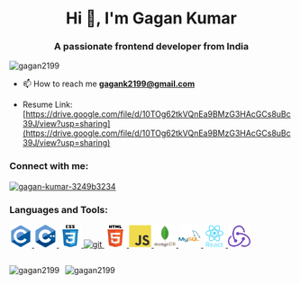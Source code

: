 <h1 align="center">Hi 👋, I'm Gagan Kumar</h1>
<h3 align="center">A passionate frontend developer from India</h3>

<p align="left"> <img src="https://komarev.com/ghpvc/?username=gagan2199&label=Profile%20views&color=0e75b6&style=flat" alt="gagan2199" /> </p>

- 📫 How to reach me **gagank2199@gmail.com**

- Resume Link: [https://drive.google.com/file/d/10TOg62tkVQnEa9BMzG3HAcGCs8uBc39J/view?usp=sharing](https://drive.google.com/file/d/10TOg62tkVQnEa9BMzG3HAcGCs8uBc39J/view?usp=sharing)

<h3 align="left">Connect with me:</h3>
<p align="left">
<a href="https://linkedin.com/in/gagan-kumar-3249b3234" target="blank"><img align="center" src="https://raw.githubusercontent.com/rahuldkjain/github-profile-readme-generator/master/src/images/icons/Social/linked-in-alt.svg" alt="gagan-kumar-3249b3234" height="30" width="40" /></a>
</p>

<h3 align="left">Languages and Tools:</h3>
<p align="left"> <a href="https://www.cprogramming.com/" target="_blank" rel="noreferrer"> <img src="https://raw.githubusercontent.com/devicons/devicon/master/icons/c/c-original.svg" alt="c" width="40" height="40"/> </a> <a href="https://www.w3schools.com/cpp/" target="_blank" rel="noreferrer"> <img src="https://raw.githubusercontent.com/devicons/devicon/master/icons/cplusplus/cplusplus-original.svg" alt="cplusplus" width="40" height="40"/> </a> <a href="https://www.w3schools.com/css/" target="_blank" rel="noreferrer"> <img src="https://raw.githubusercontent.com/devicons/devicon/master/icons/css3/css3-original-wordmark.svg" alt="css3" width="40" height="40"/> </a> <a href="https://git-scm.com/" target="_blank" rel="noreferrer"> <img src="https://www.vectorlogo.zone/logos/git-scm/git-scm-icon.svg" alt="git" width="40" height="40"/> </a> <a href="https://www.w3.org/html/" target="_blank" rel="noreferrer"> <img src="https://raw.githubusercontent.com/devicons/devicon/master/icons/html5/html5-original-wordmark.svg" alt="html5" width="40" height="40"/> </a> <a href="https://developer.mozilla.org/en-US/docs/Web/JavaScript" target="_blank" rel="noreferrer"> <img src="https://raw.githubusercontent.com/devicons/devicon/master/icons/javascript/javascript-original.svg" alt="javascript" width="40" height="40"/> </a> <a href="https://www.mongodb.com/" target="_blank" rel="noreferrer"> <img src="https://raw.githubusercontent.com/devicons/devicon/master/icons/mongodb/mongodb-original-wordmark.svg" alt="mongodb" width="40" height="40"/> </a> <a href="https://www.mysql.com/" target="_blank" rel="noreferrer"> <img src="https://raw.githubusercontent.com/devicons/devicon/master/icons/mysql/mysql-original-wordmark.svg" alt="mysql" width="40" height="40"/> </a> <a href="https://reactjs.org/" target="_blank" rel="noreferrer"> <img src="https://raw.githubusercontent.com/devicons/devicon/master/icons/react/react-original-wordmark.svg" alt="react" width="40" height="40"/> </a> <a href="https://redux.js.org" target="_blank" rel="noreferrer"> <img src="https://raw.githubusercontent.com/devicons/devicon/master/icons/redux/redux-original.svg" alt="redux" width="40" height="40"/> </a> </p>

<div class="boxes" style="display: flex;">

<p><img align="center" src="https://github-readme-stats.vercel.app/api/top-langs?username=gagan2199&show_icons=true&locale=en&layout=compact" alt="gagan2199" /></p>

<p style="margin-left: 10px;"><img align="center" src="https://github-readme-streak-stats.herokuapp.com/?user=gagan2199&" alt="gagan2199" /></p>

</div>
